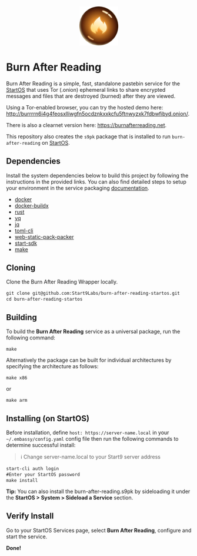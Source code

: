 <p align="center">
  <img src="icon.png" alt="Project Logo" width="21%">
</p>

# Burn After Reading

Burn After Reading is a simple, fast, standalone pastebin service for the [StartOS](https://github.com/start9Labs/start-os) that uses Tor (.onion) ephemeral links to share encrypted messages and files that are destroyed (burned) after they are viewed.

Using a Tor-enabled browser, you can try the hosted demo here: http://burrrrn6i4g4feosxlliwgfn5ocdznkxxkcfu5ftnwyzxk7fdbwfibyd.onion/.

There is also a clearnet version here: https://burnafterreading.net.

This repository also creates the `s9pk` package that is installed to run `burn-after-reading` on [StartOS](https://github.com/Start9Labs/start-os/).

## Dependencies

Install the system dependencies below to build this project by following the instructions in the provided links. You can also find detailed steps to setup your environment in the service packaging [documentation](https://github.com/Start9Labs/service-pipeline#development-environment).

- [docker](https://docs.docker.com/get-docker)
- [docker-buildx](https://docs.docker.com/buildx/working-with-buildx/)
- [rust](https://rustup.rs)
- [yq](https://mikefarah.gitbook.io/yq)
- [jq](https://stedolan.github.io/jq/)
- [toml-cli](https://crates.io/crates/toml-cli)
- [web-static-pack-packer](https://crates.io/crates/web-static-pack-packer)
- [start-sdk](https://github.com/Start9Labs/start-os/blob/sdk/backend/install-sdk.sh)
- [make](https://www.gnu.org/software/make/)

## Cloning

Clone the Burn After Reading Wrapper locally.

```
git clone git@github.com:Start9Labs/burn-after-reading-startos.git
cd burn-after-reading-startos
```

## Building

To build the **Burn After Reading** service as a universal package, run the following command:

```
make
```

Alternatively the package can be built for individual architectures by specifying the architecture as follows:

```
make x86
```

or

```
make arm
```

## Installing (on StartOS)

Before installation, define `host: https://server-name.local` in your `~/.embassy/config.yaml` config file then run the following commands to determine successful install:

> :information_source: Change server-name.local to your Start9 server address

```
start-cli auth login
#Enter your StartOS password
make install
```

**Tip:** You can also install the burn-after-reading.s9pk by sideloading it under the **StartOS > System > Sideload a Service** section.

## Verify Install

Go to your StartOS Services page, select **Burn After Reading**, configure and start the service.

**Done!**
